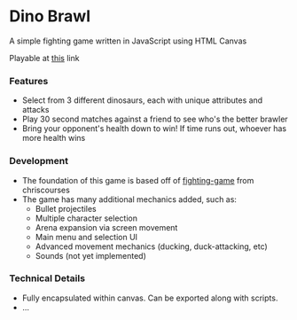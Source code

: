 # Dino Brawl

A simple fighting game written in JavaScript using HTML Canvas

Playable at [this](https://blloop.github.io/dino-brawl) link

### Features
* Select from 3 different dinosaurs, each with unique attributes and attacks
* Play 30 second matches against a friend to see who's the better brawler
* Bring your opponent's health down to win! If time runs out, whoever has more health wins

### Development
* The foundation of this game is based off of [fighting-game](https://github.com/chriscourses/fighting-game) from chriscourses
* The game has many additional mechanics added, such as:
  * Bullet projectiles
  * Multiple character selection
  * Arena expansion via screen movement
  * Main menu and selection UI
  * Advanced movement mechanics (ducking, duck-attacking, etc)
  * Sounds (not yet implemented)
 
### Technical Details
* Fully encapsulated within canvas. Can be exported along with scripts.
* ...
